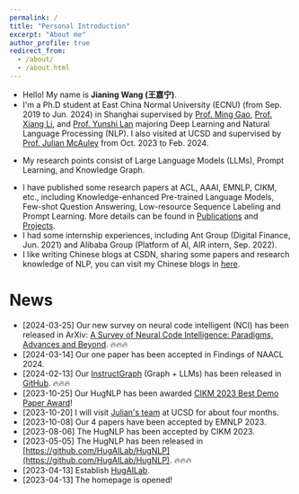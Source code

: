 ```yaml
---
permalink: /
title: "Personal Introduction"
excerpt: "About me"
author_profile: true
redirect_from: 
  - /about/
  - /about.html
---
```


- Hello! My name is **Jianing Wang (王嘉宁)**.
- I'm a Ph.D student at East China Normal University (ECNU) (from Sep. 2019 to Jun. 2024) in Shanghai supervised by [Prof. Ming Gao](http://dase.ecnu.edu.cn/mgao/), [Prof. Xiang Li](https://lixiang3776.github.io/), and [Prof. Yunshi Lan](https://scholar.google.com/citations?hl=en&user=Q0F92XIAAAAJ) majoring Deep Learning and Natural Language Processing (NLP). I also visited at UCSD and supervised by [Prof. Julian McAuley](https://cseweb.ucsd.edu//~jmcauley/#) from Oct. 2023 to Feb. 2024.
<!-- - I'm the founder of [HugAILab](https://github.com/HugAILab), which is the open organization for AI researching and application. -->
- My research points consist of Large Language Models (LLMs), Prompt Learning, and Knowledge Graph.
<!-- - Now, I am now doing research on Prompt-based Learning and focusing on low-resource scenarios, cooperating with [Alibaba Group PAI](https://www.aliyun.com/) and [Alibaba DAMO Academy for Discovery](https://damo.alibaba.com/) from Mar. 2021 to Oct. 2022.  -->
- I have published some research papers at ACL, AAAI, EMNLP, CIKM, etc., including Knowledge-enhanced Pre-trained Language Models, Few-shot Question Answering, Low-resource Sequence Labeling and Prompt Learning. More details can be found in [Publications](https://wjn1996.github.io/publications/) and [Projects](https://wjn1996.github.io/projects/).
- I had some internship experiences, including Ant Group (Digital Finance, Jun. 2021) and Alibaba Group (Platform of AI, AIR intern, Sep. 2022).
- I like writing Chinese blogs at CSDN, sharing some papers and research knowledge of NLP, you can visit my Chinese blogs in [here](https://wjn1996.blog.csdn.net/).

News
======

* [2024-03-25] Our new survey on neural code intelligent (NCI) has been released in ArXiv: [A Survey of Neural Code Intelligence: Paradigms, Advances and Beyond](https://arxiv.org/abs/2403.14734). 🔥🔥🔥
* [2024-03-14] Our one paper has been accepted in Findings of NAACL 2024.
* [2024-02-13] Our [InstructGraph](https://arxiv.org/pdf/2402.08785.pdf) (Graph + LLMs) has been released in [GitHub](https://github.com/wjn1996/InstructGraph). 🔥🔥🔥
* [2023-10-25] Our HugNLP has been awarded [CIKM 2023 Best Demo Paper Award](https://uobevents.eventsair.com/cikm2023/demos)!
* [2023-10-20] I will visit [Julian's team](https://cseweb.ucsd.edu//~jmcauley/#) at UCSD for about four months.
* [2023-10-08] Our 4 papers have been accepted by EMNLP 2023.
* [2023-08-06] The HugNLP has been accepted by CIKM 2023.
* [2023-05-05] The HugNLP has been released in [https://github.com/HugAILab/HugNLP](https://github.com/HugAILab/HugNLP). 🔥🔥🔥
* [2023-04-13] Establish [HugAILab](https://github.com/HugAILab).
* [2023-04-13] The homepage is opened!